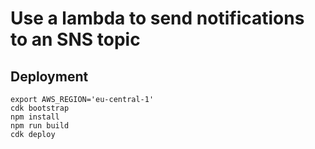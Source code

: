 # Use a lambda to send notifications to an SNS topic

## Deployment

```
export AWS_REGION='eu-central-1'
cdk bootstrap
npm install
npm run build
cdk deploy
```
